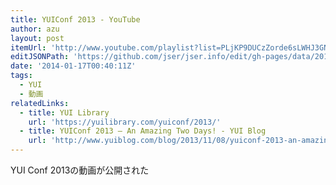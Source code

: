 ```yaml
---
title: YUIConf 2013 - YouTube
author: azu
layout: post
itemUrl: 'http://www.youtube.com/playlist?list=PLjKP9DUCzZorde6sLWHJ3GNd-6VrGrbqm'
editJSONPath: 'https://github.com/jser/jser.info/edit/gh-pages/data/2014/01/index.json'
date: '2014-01-17T00:40:11Z'
tags:
  - YUI
  - 動画
relatedLinks:
  - title: YUI Library
    url: 'https://yuilibrary.com/yuiconf/2013/'
  - title: YUIConf 2013 – An Amazing Two Days! - YUI Blog
    url: 'http://www.yuiblog.com/blog/2013/11/08/yuiconf-2013-an-amazing-two-days/'
---
```

YUI Conf 2013の動画が公開された
